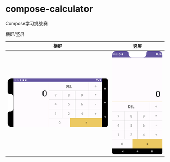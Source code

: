 # compose-calculator
Compose学习挑战赛 

横屏/竖屏

|  横屏   | 竖屏  |
|  ----  | ----  |
| <img src="screenshots/horizontal.png" alt="Screenshot" >  |  <img src="screenshots/vertical.png" alt="Screenshot" > |


